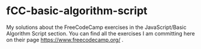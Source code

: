 # fCC-basic-algorithm-script
My solutions about the FreeCodeCamp exercises in the JavaScript/Basic Algorithm Script section.
You can find all the exercises I am committing here on their page https://www.freecodecamp.org/ .

